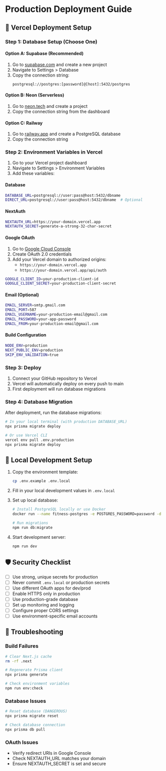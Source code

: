 # Production Deployment Guide

## 🚀 Vercel Deployment Setup

### Step 1: Database Setup (Choose One)

#### Option A: Supabase (Recommended)

1. Go to [supabase.com](https://supabase.com) and create a new project
2. Navigate to Settings > Database
3. Copy the connection string:
   ```
   postgresql://postgres:[password]@[host]:5432/postgres
   ```

#### Option B: Neon (Serverless)

1. Go to [neon.tech](https://neon.tech) and create a project
2. Copy the connection string from the dashboard

#### Option C: Railway

1. Go to [railway.app](https://railway.app) and create a PostgreSQL database
2. Copy the connection string

### Step 2: Environment Variables in Vercel

1. Go to your Vercel project dashboard
2. Navigate to Settings > Environment Variables
3. Add these variables:

#### Database

```bash
DATABASE_URL=postgresql://user:pass@host:5432/dbname
DIRECT_URL=postgresql://user:pass@host:5432/dbname  # Optional
```

#### NextAuth

```bash
NEXTAUTH_URL=https://your-domain.vercel.app
NEXTAUTH_SECRET=generate-a-strong-32-char-secret
```

#### Google OAuth

1. Go to [Google Cloud Console](https://console.cloud.google.com)
2. Create OAuth 2.0 credentials
3. Add your Vercel domain to authorized origins:
   - `https://your-domain.vercel.app`
   - `https://your-domain.vercel.app/api/auth`

```bash
GOOGLE_CLIENT_ID=your-production-client-id
GOOGLE_CLIENT_SECRET=your-production-client-secret
```

#### Email (Optional)

```bash
EMAIL_SERVER=smtp.gmail.com
EMAIL_PORT=587
EMAIL_USERNAME=your-production-email@gmail.com
EMAIL_PASSWORD=your-app-password
EMAIL_FROM=your-production-email@gmail.com
```

#### Build Configuration

```bash
NODE_ENV=production
NEXT_PUBLIC_ENV=production
SKIP_ENV_VALIDATION=true
```

### Step 3: Deploy

1. Connect your GitHub repository to Vercel
2. Vercel will automatically deploy on every push to main
3. First deployment will run database migrations

### Step 4: Database Migration

After deployment, run the database migrations:

```bash
# In your local terminal (with production DATABASE_URL)
npx prisma migrate deploy

# Or use Vercel CLI
vercel env pull .env.production
npx prisma migrate deploy
```

## 🔧 Local Development Setup

1. Copy the environment template:

   ```bash
   cp .env.example .env.local
   ```

2. Fill in your local development values in `.env.local`

3. Set up local database:

   ```bash
   # Install PostgreSQL locally or use Docker
   docker run --name fitness-postgres -e POSTGRES_PASSWORD=password -d -p 5432:5432 postgres

   # Run migrations
   npm run db:migrate
   ```

4. Start development server:
   ```bash
   npm run dev
   ```

## 🛡️ Security Checklist

- [ ] Use strong, unique secrets for production
- [ ] Never commit `.env.local` or production secrets
- [ ] Use different OAuth apps for dev/prod
- [ ] Enable HTTPS only in production
- [ ] Use production-grade database
- [ ] Set up monitoring and logging
- [ ] Configure proper CORS settings
- [ ] Use environment-specific email accounts

## 🐛 Troubleshooting

### Build Failures

```bash
# Clear Next.js cache
rm -rf .next

# Regenerate Prisma client
npx prisma generate

# Check environment variables
npm run env:check
```

### Database Issues

```bash
# Reset database (DANGEROUS)
npx prisma migrate reset

# Check database connection
npx prisma db pull
```

### OAuth Issues

- Verify redirect URIs in Google Console
- Check NEXTAUTH_URL matches your domain
- Ensure NEXTAUTH_SECRET is set and secure
